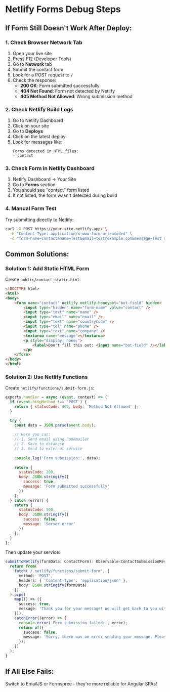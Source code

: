 # Netlify Forms Debug Steps

## If Form Still Doesn't Work After Deploy:

### 1. Check Browser Network Tab
1. Open your live site
2. Press F12 (Developer Tools)
3. Go to **Network** tab
4. Submit the contact form
5. Look for a POST request to `/`
6. Check the response:
   - **200 OK**: Form submitted successfully
   - **404 Not Found**: Form not detected by Netlify
   - **405 Method Not Allowed**: Wrong submission method

### 2. Check Netlify Build Logs
1. Go to Netlify Dashboard
2. Click on your site
3. Go to **Deploys**
4. Click on the latest deploy
5. Look for messages like:
   ```
   Forms detected in HTML files:
   - contact
   ```

### 3. Check Form in Netlify Dashboard
1. Netlify Dashboard → Your Site
2. Go to **Forms** section
3. You should see "contact" form listed
4. If not listed, the form wasn't detected during build

### 4. Manual Form Test
Try submitting directly to Netlify:
```bash
curl -X POST https://your-site.netlify.app/ \
  -H "Content-Type: application/x-www-form-urlencoded" \
  -d "form-name=contact&name=Test&email=test@example.com&message=Test message"
```

## Common Solutions:

### Solution 1: Add Static HTML Form
Create `public/contact-static.html`:
```html
<!DOCTYPE html>
<html>
<body>
    <form name="contact" netlify netlify-honeypot="bot-field" hidden>
        <input type="hidden" name="form-name" value="contact" />
        <input type="text" name="name" />
        <input type="email" name="email" />
        <input type="text" name="countryCode" />
        <input type="tel" name="phone" />
        <input type="text" name="company" />
        <textarea name="message"></textarea>
        <p style="display: none;">
            <label>Don't fill this out: <input name="bot-field" /></label>
        </p>
    </form>
</body>
</html>
```

### Solution 2: Use Netlify Functions
Create `netlify/functions/submit-form.js`:
```javascript
exports.handler = async (event, context) => {
  if (event.httpMethod !== 'POST') {
    return { statusCode: 405, body: 'Method Not Allowed' };
  }

  try {
    const data = JSON.parse(event.body);
    
    // Here you can:
    // 1. Send email using nodemailer
    // 2. Save to database
    // 3. Send to external service
    
    console.log('Form submission:', data);
    
    return {
      statusCode: 200,
      body: JSON.stringify({ 
        success: true, 
        message: 'Form submitted successfully' 
      })
    };
  } catch (error) {
    return {
      statusCode: 500,
      body: JSON.stringify({ 
        success: false, 
        message: 'Server error' 
      })
    };
  }
};
```

Then update your service:
```typescript
submitToNetlify(formData: ContactForm): Observable<ContactSubmissionResponse> {
  return from(
    fetch('/.netlify/functions/submit-form', {
      method: 'POST',
      headers: { 'Content-Type': 'application/json' },
      body: JSON.stringify(formData)
    })
  ).pipe(
    map(() => ({
      success: true,
      message: 'Thank you for your message! We will get back to you within 24 hours.'
    })),
    catchError((error) => {
      console.error('Form submission failed:', error);
      return of({
        success: false,
        message: 'Sorry, there was an error sending your message. Please try again.'
      });
    })
  );
}
```

## If All Else Fails:
Switch to EmailJS or Formspree - they're more reliable for Angular SPAs!